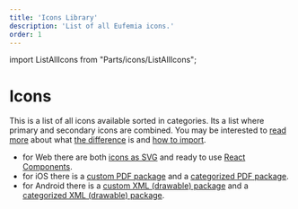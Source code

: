 ```yaml
---
title: 'Icons Library'
description: 'List of all Eufemia icons.'
order: 1
---
```


import ListAllIcons from "Parts/icons/ListAllIcons";

# Icons

This is a list of all icons available sorted in categories. Its a list where primary and secondary icons are combined. You may be interested to [read more](/icons/details) about what [the difference](/icons/primary) is and [how to import](/icons/secondary#react-example-usage).

- for Web there are both [icons as SVG](https://github.com/dnbexperience/eufemia/blob/main/packages/eufemia/assets/icons) and ready to use [React Components](/icons/secondary#react-example-usage).
- for iOS there is a [custom PDF package](https://github.com/dnbexperience/eufemia/blob/main/packages/eufemia/assets/icons/eufemia-icons-pdf.tgz) and a [categorized PDF package](https://github.com/dnbexperience/eufemia/blob/main/packages/eufemia/assets/icons/eufemia-icons-pdf-categorized.tgz).
- for Android there is a [custom XML (drawable) package](https://github.com/dnbexperience/eufemia/blob/main/packages/eufemia/assets/icons/eufemia-icons-xml.tgz) and a [categorized XML (drawable) package](https://github.com/dnbexperience/eufemia/blob/main/packages/eufemia/assets/icons/eufemia-icons-xml-categorized.tgz).

<ListAllIcons groupBy="category" />
